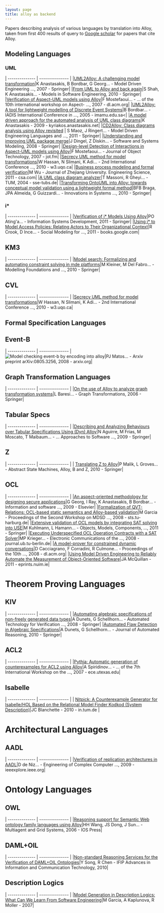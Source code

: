 ```yaml
---
layout: page
title: alloy as backend
---
```


Papers describing analysis of various languages by translation into Alloy, taken from first 400 results of query to [Google scholar](http://scholar.google.com/scholar?q=alloy+language+OR+model+-hysteresis+-metal+-steel+-thermal+-titanium+-surface+-magnetic+-weld+-anneal&hl=en&num=100&as_sdt=1,22&as_ylo=1997&as_subj=eng) for papers that cite Alloy.

## Modeling Languages

### UML

| -------------- | --------------- |
|[UML2Alloy: A challenging model transformation](http://kyriakos.anastasakis.net/prof/pubs/models07.pdf)|K Anastasakis, B Bordbar, G Georg... - Model Driven Engineering ..., 2007 - Springer|
|[From UML to Alloy and back again](http://www.cs.bham.ac.uk/%7Ebxb/Papres/mode09.pdf)|S Shah, K Anastasakis... - Models in Software Engineering, 2010 - Springer|
|[Verification of Aspect-UML models using Alloy](http://www.aspect-modeling.org/aosd07/accepted_papers/a7-mostefaoui.pdf)|F Mostefaoui... - ... of the 10th international workshop on Aspect- ..., 2007 - dl.acm.org|
|[UML2Alloy: A tool for lightweight modelling of Discrete Event Systems](http://www.imamu.edu.sa/DContent/IT_Topics/A%20TOOL%20FOR%20LIGHTWEIGHT.pdf)|B Bordbar... - IADIS International Conference in ..., 2005 - imamu.edu.sa<|
|[A model driven approach for the automated analysis of UML class diagrams](http://kyriakos.anastasakis.net/prof/pubs/anastasakis_thesis.pdf)|K Anastasakis - 2009 - kyriakos.anastasakis.net|
|[CD2Alloy: Class diagrams analysis using Alloy revisited](http://www.se-rwth.de/publications/SM_JOR_BR_cd2alloy_MODELS_11.pdf) | S Maoz, J Ringert... - Model Driven Engineering Languages and ..., 2011 - Springer|
|[Understanding and improving UML package merge](http://www.springerlink.com/index/1828610861801552.pdf)|J Dingel, Z Diskin... - Software and Systems Modeling, 2008 - Springer|
|[Design-level Detection of Interactions in Aspect-UML models using Alloy](http://www.jot.fm/issues/issue_2007_08/article6.pdf)|F Mostefaoui... - Journal of Object Technology, 2007 - jot.fm|
|[Secrecy UML method for model transformations](http://w3.uqo.ca/slin02/SUM-FNS.pdf)|W Hassan, N Slimani, K Adi... - 2nd International Conference ..., 2010 - w3.uqo.ca|
|[Business process modeling and formal verification](http://www.csa.com/partners/viewrecord.php?requester=gs&amp;collection=TRD&amp;recid=15156260MT)|M Wu - Journal of Zhejiang University. Engineering Science, 2011 - csa.com|
|[A UML class diagram analyzer](http://www.sse-tubs.de/publications/Juerjens_et_al_CSDUML_iTUM_05.pdf#page=100)|T Massoni, R Gheyi... - TUM, 2004 - sse-tubs.de|
|[Transforming OntoUML into Alloy: towards conceptual model validation using a lightweight formal method](http://www.inf.ufes.br/%7Egguizzardi/braga-et-al-ISSE10.pdf)|BFB Braga, JPA Almeida, G Guizzardi... - Innovations in Systems ..., 2010 - Springer|

### i*

| -------------- | --------------- |
|[Verification of i* Models Using Alloy](http://www.springerlink.com/index/L6451Q3H207H17P0.pdf)|PO Ating'a... - Information Systems Development, 2011 - Springer|
|[Using i* to Model Access Policies: Relating Actors to Their Organizational Context](http://books.google.com/books?hl=en&amp;lr=&amp;id=ceNA3l1jOeAC&amp;oi=fnd&amp;pg=PA313&amp;dq=alloy+language+OR+model+-hysteresis+-metal+-steel+-thermal+-titanium+-surface+-magnetic+-weld+-anneal&amp;ots=gFhBJyX0Za&amp;sig=Sv6T06U17nwqW_Y8W-hKXHT-NR0)|R Crook, D Ince... - Social Modeling for ..., 2011 - books.google.com|


## KM3

| -------------- | --------------- |
|[Model search: Formalizing and automating constraint solving in mde platforms](http://gen.lib.rus.ec/get?nametype=orig&amp;md5=693a637ed812399be412aefec1548812#page=183)|M Kleiner, M Del Fabro... - Modelling Foundations and ..., 2010 - Springer|

## CVL

| -------------- | --------------- |
|[Secrecy UML method for model transformations](http://w3.uqo.ca/slin02/SUM-FNS.pdf)|W Hassan, N Slimani, K Adi... - 2nd International Conference ..., 2010 - w3.uqo.ca|

## Formal Specification Languages

## Event-B

| -------------- | --------------- |
![Model checking event-b by encoding into alloy](http://arxiv.org/pdf/0805.3256)|PJ Matos... - Arxiv preprint arXiv:0805.3256, 2008 - arxiv.org|

## Graph Transformation Languages

| -------------- | --------------- |
|[On the use of Alloy to analyze graph transformation systems](http://home.dei.polimi.it/baresi/papers/ICGT06.pdf)|L Baresi... - Graph Transformations, 2006 - Springer|

## Tabular Specs

| -------------- | --------------- |
|[Describing and Analyzing Behaviours over Tabular Specifications Using (Dyn) Alloy](https://mailserver.di.unipi.it/ricerca/proceedings/ETAPS09/papers/5503/55030155.pdf)|N Aguirre, M Frias, M Moscato, T Maibaum... - ... Approaches to Software ..., 2009 - Springer|


## Z

| -------------- | --------------- |
| [Translating Z to Alloy](http://www.springerlink.com/index/yr88353213q34912.pdf)|P Malik, L Groves... - Abstract State Machines, Alloy, B and Z, 2010 - Springer|

## OCL

| -------------- | --------------- |
|[An aspect-oriented methodology for designing secure applications](http://www.cs.bham.ac.uk/%7Ebxb/Papres/ist09.pdf)|G Georg, I Ray, K Anastasakis, B Bordbar... - Information and software ..., 2009 - Elsevier|
|[Formalization of QVT-Relations: OCL-based static semantics and Alloy-based validation](http://www.sts.tu-harburg.de/%7Emi.garcia/pubs/2008/qvtr/QVTRelationsFormalization.pdf)|M Garcia - Proceedings of the Second Workshop on MDSD ..., 2008 - sts.tu-harburg.de|
|[Extensive validation of OCL models by integrating SAT solving into USE](http://www.springerlink.com/index/GXR8816L47L51446.pdf)|M Kuhlmann, L Hamann... - Objects, Models, Components, ..., 2011 - Springer|
|[Executing Underspecified OCL Operation Contracts with a SAT Solver](http://journal.ub.tu-berlin.de/index.php/eceasst/article/download/176/173)|MP Krieger... - Electronic Communications of the ..., 2008 - journal.ub.tu-berlin.de|
|[A model-prover for constrained dynamic conversations](http://www1.cs.unicam.it/docenti/diletta.cacciagrano/Lists/Pubblications/Attachments/10/iiWAS2008_96.pdf)|D Cacciagrano, F Corradini, R Culmone... - Proceedings of the 10th ..., 2008 - dl.acm.org|
|[Using Model Driven Engineering to Reliably Automate the Measurement of Object-Oriented Software](http://eprints.nuim.ie/2574/1/96080728-phd.pdf)|JA McQuillan - 2011 - eprints.nuim.ie|

# Theorem Proving Languages

## KIV

| -------------- | --------------- |
|[Automating algebraic specifications of non-freely generated data types](https://www.informatik.uni-augsburg.de/de/lehrstuehle/swt/se/publications/2008-Alloy-ATVA08/paperATVA2008.pdf)|A Dunets, G Schellhorn... - Automated Technology for Verification ..., 2008 - Springer|
|[Automated Flaw Detection in Algebraic Specifications](http://www.springerlink.com/index/ru421274nj61r720.pdf)|A Dunets, G Schellhorn... - Journal of Automated Reasoning, 2010 - Springer|

## ACL2

| -------------- | --------------- |
|[Pythia: Automatic generation of counterexamples for ACL2 using Alloy](http://www.ece.utexas.edu/%7Ekhurshid/papers/2007/07acl2-pythia.pdf)|A Spiridinov... - ... of the 7th International Workshop on the ..., 2007 - ece.utexas.edu|

## Isabelle

| -------------- | --------------- |
| [Nitpick: A Counterexample Generator for Isabelle/HOL Based on the Relational Model Finder Kodkod (System Description)](http://www4.in.tum.de/%7Eblanchet/lpar2010-nitpick.pdf)|JC Blanchette - 2010 - in.tum.de |

# Architectural Languages

## AADL

| -------------- | --------------- |
|[Verification of replication architectures in AADL](http://ieeexplore.ieee.org/xpls/abs_all.jsp?arnumber=5090549)|D de Niz... - Engineering of Complex Computer ..., 2009 - ieeexplore.ieee.org|

# Ontology Languages

## OWL

| -------------- | --------------- |
|[Reasoning support for Semantic Web ontology family languages using Alloy](http://iospress.metapress.com/index/65KQ70567TMCTV01.pdf)|HH Wang, JS Dong, J Sun... - Multiagent and Grid Systems, 2006 - IOS Press|

## DAML+OIL

| -------------- | --------------- |
|[Non-standard Reasoning Services for the Verification of DAML+OIL Ontologies](http://www.springerlink.com/content/w58nhu2070h44576/)|Y Song, R Chen - IFIP Advances in Information and Communication Technology, 2010|

## Description Logics

| -------------- | --------------- |
|[Model Generation in Description Logics: What Can We Learn From Software Engineering](http://www.sts.tu-harburg.de/tech-reports/2007/GaKM07.pdf)|M Garcia, A Kaplunova, R Moller - 2007|
